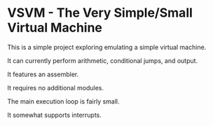 VSVM - The Very Simple/Small Virtual Machine
============================================

This is a simple project exploring emulating a simple virtual machine.

It can currently perform arithmetic, conditional jumps, and output.

It features an assembler.

It requires no additional modules.

The main execution loop is fairly small.

It somewhat supports interrupts.
